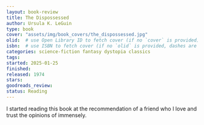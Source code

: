 ```yaml
---
layout: book-review
title: The Dispossessed
author: Ursula K. LeGuin
type: book
cover: "assets/img/book_covers/the_dispossessed.jpg"
olid:  # use Open Library ID to fetch cover (if no `cover` is provided)
isbn:  # use ISBN to fetch cover (if no `olid` is provided, dashes are optional)
categories: science-fiction fantasy dystopia classics
tags: 
started: 2025-01-25
finished: 
released: 1974
stars: 
goodreads_review: 
status: Reading
---
```


I started reading this book at the recommendation of a friend who I love and trust the opinions of immensely.

